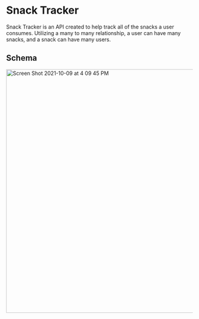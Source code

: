 # Snack Tracker
Snack Tracker is an API created to help track all of the snacks a user consumes. Utilizing a many to many relationship, a user can have many snacks, and a snack can have many users.

## Schema

<img width="656" alt="Screen Shot 2021-10-09 at 4 09 45 PM" src="https://user-images.githubusercontent.com/78196294/136674897-f33006ce-82bc-4c6a-88cc-b02beea342bb.png">
